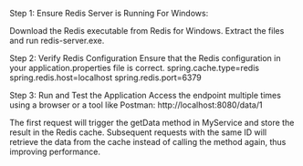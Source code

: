 Step 1: Ensure Redis Server is Running
For Windows:

Download the Redis executable from Redis for Windows.
Extract the files and run 
redis-server.exe.

Step 2: Verify Redis Configuration
Ensure that the Redis configuration in your application.properties  file is correct.
spring.cache.type=redis
spring.redis.host=localhost
spring.redis.port=6379

Step 3: Run and Test the Application
Access the endpoint multiple times using a browser or a tool like Postman:
http://localhost:8080/data/1

The first request will trigger the getData method in MyService and store the result in the Redis cache. Subsequent requests with the same ID will retrieve the data from the cache instead of calling the method again, thus improving performance.
